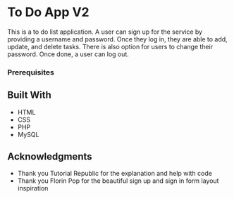 # To Do App V2

This is a to do list application. A user can sign up for the service by providing a username and password. Once they log in, they are able to add, update, and delete tasks. There is also option for users to change their password. Once done, a user can log out. 

### Prerequisites

## Built With

* HTML
* CSS
* PHP
* MySQL

## Acknowledgments

* Thank you Tutorial Republic for the explanation and help with code 
* Thank you Florin Pop for the beautiful sign up and sign in form layout inspiration



